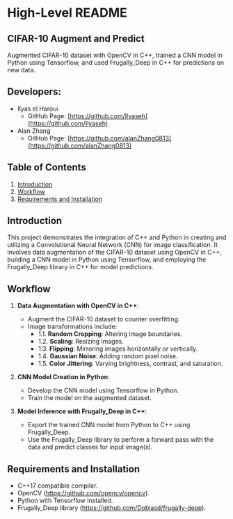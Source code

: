 # High-Level README

## CIFAR-10 Augment and Predict
Augmented CIFAR-10 dataset with OpenCV in C++, trained a CNN model in Python using Tensorflow, and used Frugally_Deep in C++ for predictions on new data.

## Developers:
- Ilyas el Haroui
    - GitHub Page: [https://github.com/Ilyaseh](https://github.com/Ilyaseh)
- Alan Zhang
    - GitHub Page: [https://github.com/alanZhang0813](https://github.com/alanZhang0813)


## Table of Contents
1. [Introduction](#introduction)
2. [Workflow](#workflow)
3. [Requirements and Installation](#requirements-and-installation)

## Introduction <a name="introduction"></a>
This project demonstrates the integration of C++ and Python in creating and utilizing a 
Convolutional Neural Network (CNN) for image classification.
It involves data augmentation of the CIFAR-10 dataset using OpenCV in C++, building a CNN model in Python using 
Tensorflow, and employing the Frugally_Deep library in C++ for model predictions.

## Workflow <a name="workflow"></a>
1. **Data Augmentation with OpenCV in C++**:
    - Augment the CIFAR-10 dataset to counter overfitting.
    - Image transformations include:
        - 1.1. **Random Cropping**: Altering image boundaries.
        - 1.2. **Scaling**: Resizing images.
        - 1.3. **Flipping**: Mirroring images horizontally or vertically.
        - 1.4. **Gaussian Noise**: Adding random pixel noise.
        - 1.5. **Color Jittering**: Varying brightness, contrast, and saturation.

2. **CNN Model Creation in Python**:
    - Develop the CNN model using Tensorflow in Python.
    - Train the model on the augmented dataset.

3. **Model Inference with Frugally_Deep in C++**:
    - Export the trained CNN model from Python to C++ using Frugally_Deep.
    - Use the Frugally_Deep library to perform a forward pass with the data and predict classes for input image(s).

## Requirements and Installation <a name="requirements-and-installation"></a>
- C++17 compatible compiler.
- OpenCV (https://github.com/opencv/opencv).
- Python with Tensorflow installed.
- Frugally_Deep library (https://github.com/Dobiasd/frugally-deep).
